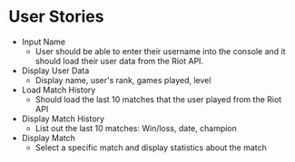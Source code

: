 # User Stories
- Input Name
    - User should be able to enter their username into the console and it should load their user data from the Riot API.
- Display User Data
    - Display name, user's rank, games played, level
- Load Match History
    - Should load the last 10 matches that the user played from the Riot API
- Display Match History
    - List out the last 10 matches: Win/loss, date, champion
- Display Match
    - Select a specific match and display statistics about the match